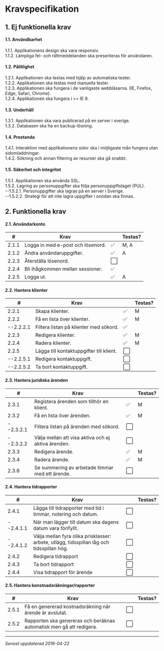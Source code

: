 # Kravspecifikation

## 1. Ej funktionella krav
#### 1.1. Användbarhet
1.1.1. Applikationens design ska vara responsiv. </br>
1.1.2. Lämpliga fel- och rättmeddelanden ska presenteras för användaren. </br>

#### 1.2. Pålitlighet
1.2.1. Applikationen ska testas med hjälp av automatiska tester. </br>
1.2.2. Applikationen ska testas med manuella tester. </br>
1.2.3. Applikationen ska fungera i de vanligaste webbläsarna. (IE, Firefox, Edge, Safari, Chrome). </br>
1.2.4. Applikationen ska fungera i >= IE 9. </br>

#### 1.3. Underhåll
1.3.1. Applikationen ska vara publicerad på en server i sverige. </br>
1.3.2. Databasen ska ha en backup-lösning. </br>

#### 1.4. Prestanda
1.4.1. Interaktion med applikationens sidor ska i möjligaste mån fungera utan sidomladdningar. </br>
1.4.2. Sökning och annan filtering av resurser ska gå snabbt. </br>

#### 1.5. Säkerhet och integritet
1.5.1. Applikationen ska använda SSL. </br>
1.5.2. Lagring av personuppgifter ska följa personuppgiftslaget (PUL). </br>
--1.5.2.1. Personuppgifter ska lagras på en server i Sverige. </br>
--1.5.2.2. Strategi för att inte lagra uppgifter i onödan ska finnas. </br>



## 2. Funktionella krav

#### 2.1. Användarkonto
|#     |Krav                                    |                    |Testas?|
|------|----------------------------------------|--------------------|-------|
|2.1.1|Logga in med e-post och lösenord.        |:white_check_mark:  |M, A|
|2.1.2|Ändra användaruppgifter.                 |:white_check_mark:  |A|
|2.2.3|Återställa lösenord.                     |:white_large_square:||
|2.2.4|Bli ihågkommen mellan sessioner.         |:white_check_mark:  ||
|2.2.5|Logga ut.                                |:white_check_mark:  |A|

#### 2.2. Hantera klienter
|#      |Krav                                    |                   |Testas?|
|-------|----------------------------------------|-------------------|-------|
|2.2.1|Skapa klienter.                           |:white_check_mark:  |M     |
|2.2.2|Få en lista över klienter.                |:white_check_mark:  |M     |
|--2.2.2.1|Filtera listan på klienter med sökord.|:white_check_mark:  |      |
|2.2.3|Redigera klienter.                        |:white_check_mark:  |M     |
|2.2.4|Radera klienter.                          |:white_check_mark:  |M     |
|2.2.5|Lägga till kontaktuppgifter till klient.  |:white_large_square:|      |
|--2.2.5.1|Redigera kontaktuppgift.              |:white_large_square:|      |
|--2.2.5.2|Ta bort kontaktuppgift.               |:white_large_square:|      |

#### 2.3. Hantera juridiska ärenden
|#     |Krav                                                  |                    |Testas?
|-----|-------------------------------------------------------|--------------------|------|
|2.3.1|Registera ärenden som tillhör en klient.               |:white_check_mark:|M     |
|2.3.2|Få en lista över ärenden.                              |:white_check_mark:|M     |
|--2.3.2.1|Filtera listan på ärenden med sökord.              |:white_large_square:|      |
|--2.3.2.2|Välja mellan att visa aktiva och ej aktiva ärenden.|:white_large_square:|      |
|2.3.3|Redigera ärende.                                       |:white_check_mark:|M     |
|2.3.4|Radera ärende.                                         |:white_check_mark:|M     |
|2.3.6|Se summering av arbetade timmar med ett ärende.        |:white_large_square:|      |

#### 2.4. Hantera tidrapporter
|#     |Krav                                                                                    |                    |Testas?|
|------|----------------------------------------------------------------------------------------|--------------------|------|
|2.4.1|Lägga till tidrapporter med tid i timmar, notering och datum.                            |:white_large_square:|      |
|--2.4.1.1|När man lägger till datum ska dagens datum vara förifyllt.                               |:white_large_square:|      |
|--2.4.1.2|Välja mellan fyra olika prisklasser: arbete, utlägg, tidsspillan låg och tidsspillan hög.|:white_large_square:|      |
|2.4.2|Redigera tidrapport|:white_large_square:|      |
|2.4.3|Ta bort tidrapport|:white_large_square:|      |
|2.4.4|Visa tidrapport för ärende|:white_large_square:|      |

#### 2.5. Hantera konstnadsräkningar/rapporter
|#     |Krav                                                                |                    |Testas?|
|------|--------------------------------------------------------------------|--------------------|------|
|2.5.1 |Få en genererad kostnadsräkning när ärende är avslutat.              |:white_large_square:||
|2.5.2 |Rapporten ska genereras och beräknas automatisk men gå att redigera. |:white_large_square:||

***
*Senast uppdaterad 2016-04-22*
